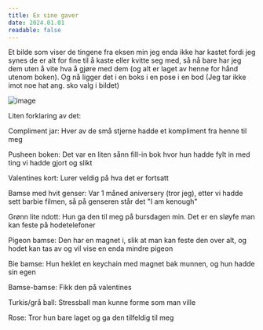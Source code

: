 ```yaml
---
title: Ex sine gaver
date: 2024.01.01
readable: false
---
```


Et bilde som viser de tingene fra eksen min jeg enda ikke har kastet fordi jeg synes de er alt for fine til å kaste eller kvitte seg med, så nå bare har jeg dem uten å vite hva å gjøre med dem (og alt er laget av henne for hånd utenom boken). Og nå ligger det i en boks i en pose i en bod
(Jeg tar ikke imot noe hat ang. sko valg i bildet)

![image](/public/otherthoughts/bildeavting.jpg)

Liten forklaring av det:

Compliment jar: Hver av de små stjerne hadde et kompliment fra henne til meg

Pusheen boken: Det var en liten sånn fill-in bok hvor hun hadde fylt in med ting vi hadde gjort og slikt

Valentines kort: Lurer veldig på hva det er fortsatt

Bamse med hvit genser: Var 1 måned aniversery (tror jeg), etter vi hadde sett barbie filmen, så på genseren står det "I am kenough"

Grønn lite ndott: Hun ga den til meg på bursdagen min. Det er en sløyfe man kan feste på hodetelefoner

Pigeon bamse: Den har en magnet i, slik at man kan feste den over alt, og hodet kan tas av og vil vise en enda mindre pigeon

Bie bamse: Hun heklet en keychain med magnet bak munnen, og hun hadde sin egen

Bamse-bamse: Fikk den på valentines

Turkis/grå ball: Stressball man kunne forme som man ville

Rose: Tror hun bare laget og ga den tilfeldig til meg

